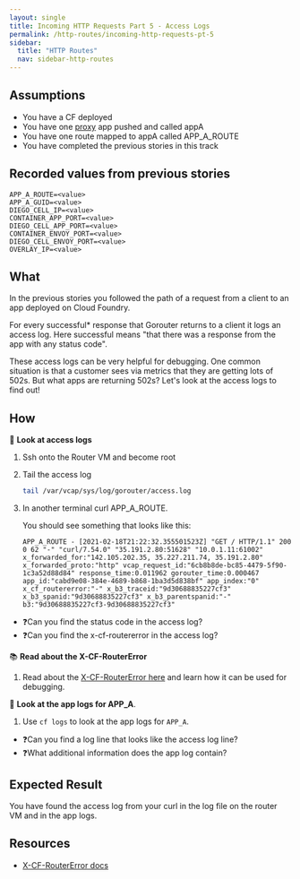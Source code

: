 ```yaml
---
layout: single
title: Incoming HTTP Requests Part 5 - Access Logs
permalink: /http-routes/incoming-http-requests-pt-5
sidebar:
  title: "HTTP Routes"
  nav: sidebar-http-routes
---
```


## Assumptions
- You have a CF deployed
- You have one
  [proxy](https://github.com/cloudfoundry/cf-networking-release/tree/develop/src/example-apps/proxy)
  app pushed and called appA
- You have one route mapped to appA called APP_A_ROUTE
- You have completed the previous stories in this track

## Recorded values from previous stories
```
APP_A_ROUTE=<value>
APP_A_GUID=<value>
DIEGO_CELL_IP=<value>
CONTAINER_APP_PORT=<value>
DIEGO_CELL_APP_PORT=<value>
CONTAINER_ENVOY_PORT=<value>
DIEGO_CELL_ENVOY_PORT=<value>
OVERLAY_IP=<value>
```

## What
In the previous stories you followed the path of a request from a client to an
app deployed on Cloud Foundry.

For every successful* response that Gorouter returns to a client it logs an
access log. Here successful means "that there was a response from the app with
any status code". 

These access logs can be very helpful for debugging. One common situation is
that a customer sees via metrics that they are getting lots of 502s. But what
apps are returning 502s? Let's look at the access logs to find out!

## How

📝 **Look at access logs**
1. Ssh onto the Router VM and become root
1. Tail the access log
   ```bash
   tail /var/vcap/sys/log/gorouter/access.log
   ```

1. In another terminal curl APP_A_ROUTE.

   You should see something that looks like this:
   ```
   APP_A_ROUTE - [2021-02-18T21:22:32.355501523Z] "GET / HTTP/1.1" 200 0 62 "-" "curl/7.54.0" "35.191.2.80:51628" "10.0.1.11:61002" x_forwarded_for:"142.105.202.35, 35.227.211.74, 35.191.2.80" x_forwarded_proto:"http" vcap_request_id:"6cb8b8de-bc85-4479-5f90-1c3a52d88d84" response_time:0.011962 gorouter_time:0.000467 app_id:"cabd9e08-384e-4689-b868-1ba3d5d838bf" app_index:"0" x_cf_routererror:"-" x_b3_traceid:"9d30688835227cf3" x_b3_spanid:"9d30688835227cf3" x_b3_parentspanid:"-" b3:"9d30688835227cf3-9d30688835227cf3"
   ```

* ❓Can you find the status code in the access log?
* ❓Can you find the x-cf-routererror in the access log?

📚 **Read about the X-CF-RouterError**
1. Read about the [X-CF-RouterError here](https://docs.cloudfoundry.org/adminguide/troubleshooting-router-error-responses.html#gorouter-specific-response-headers) and learn how it can be used for debugging. 

🤔 **Look at the app logs for APP_A**.
1. Use `cf logs` to look at the app logs for `APP_A`.
 * ❓Can you find a log line that looks like the access log line?
 * ❓What additional information does the app log contain?

## Expected Result
You have found the access log from your curl in the log file on the router VM
and in the app logs.

## Resources
* [X-CF-RouterError
  docs](https://docs.cloudfoundry.org/adminguide/troubleshooting-router-error-responses.html#gorouter-specific-response-headers)
